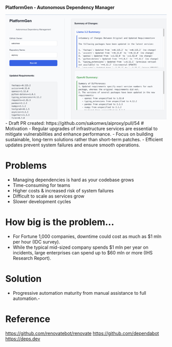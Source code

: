 
**PlatformGen - Autonomous Dependency Manager**

<img width="1410" alt="memary overview" src="./images/demo.jpg">
- Draft PR created: https://github.com/sakomws/aiproxy/pull/54
# Motivation
- Regular upgrades of infrastructure services are essential to mitigate vulnerabilities and enhance performance.
- Focus on building sustainable, long-term solutions rather than short-term patches.
- Efficient updates prevent system failures and ensure smooth operations.

# Problems
- Managing dependencies is hard as your codebase grows 
- Time-consuming for teams
- Higher costs & increased risk of system failures
- Difficult to scale as services grow
- Slower development cycles  

# How big is the problem...
- For Fortune 1,000 companies, downtime could cost as much as $1 mln per hour (IDC survey). 
- While the typical mid-sized company spends $1 mln per year on incidents, large enterprises can spend up to $60 mln or more (IHS Research Report).

# Solution
- Progressive automation maturity from manual assistance to full automation​.-

  
# Reference
https://github.com/renovatebot/renovate
https://github.com/dependabot
https://deps.dev

